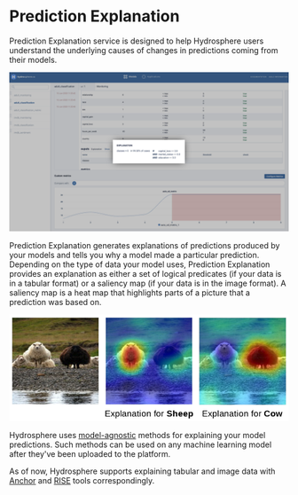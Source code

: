 # Prediction Explanation

Prediction Explanation service is designed to help Hydrosphere users understand the underlying causes of changes in predictions coming from their models.

![Tabular Explanation for class 0](../../.gitbook/assets/explanations_screenshot%20%281%29%20%282%29%20%281%29.png)

Prediction Explanation generates explanations of predictions produced by your models and tells you why a model made a particular prediction. Depending on the type of data your model uses, Prediction Explanation provides an explanation as either a set of logical predicates \(if your data is in a tabular format\) or a saliency map \(if your data is in the image format\). A saliency map is a heat map that highlights parts of a picture that a prediction was based on.

![Saliency map calculated by RISE.](../../.gitbook/assets/image%20%282%29%20%281%29%20%282%29%20%281%29.png)

Hydrosphere uses [model-agnostic](https://christophm.github.io/interpretable-ml-book/taxonomy-of-interpretability-methods.html) methods for explaining your model predictions. Such methods can be used on any machine learning model after they've been uploaded to the platform.

As of now, Hydrosphere supports explaining tabular and image data with [Anchor](https://github.com/marcotcr/anchor) and [RISE](https://github.com/eclique/RISE) tools correspondingly.

